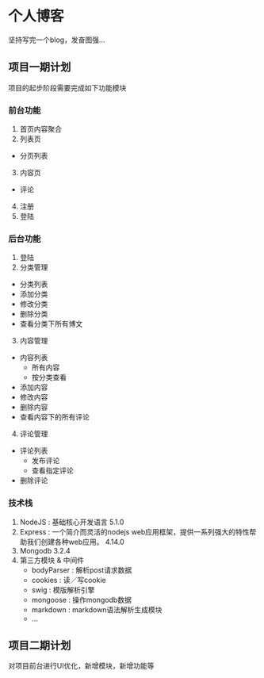 # 个人博客
坚持写完一个blog，发奋图强...

## 项目一期计划
<p>项目的起步阶段需要完成如下功能模块</p>

### 前台功能
1. 首页内容聚合
2. 列表页
  * 分页列表
3. 内容页
  * 评论
4. 注册
5. 登陆

### 后台功能
1. 登陆
2. 分类管理
  * 分类列表
  * 添加分类
  * 修改分类
  * 删除分类
  * 查看分类下所有博文
3. 内容管理
  * 内容列表
    * 所有内容
    * 按分类查看
  * 添加内容
  * 修改内容
  * 删除内容
  * 查看内容下的所有评论
4. 评论管理
  * 评论列表
    * 发布评论
    * 查看指定评论
  * 删除评论

### 技术栈
1. NodeJS : 基础核心开发语言
    5.1.0
2. Express : 一个简介而灵活的nodejs web应用框架，提供一系列强大的特性帮助我们创建各种web应用。
    4.14.0
3. Mongodb
    3.2.4
4. 第三方模块 & 中间件
    * bodyParser : 解析post请求数据
    * cookies : 读／写cookie
    * swig : 模版解析引擎
    * mongoose : 操作mongodb数据
    * markdown : markdown语法解析生成模块
    * ... 


## 项目二期计划
<p>对项目前台进行UI优化，新增模块，新增功能等</p>